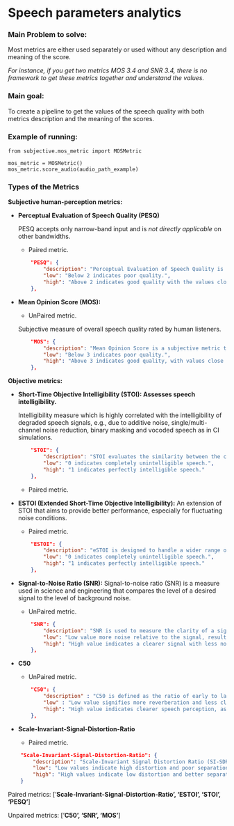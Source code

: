 # Speech parameters analytics

### **Main Problem to solve:** 
Most metrics are either used separately or used without any description and meaning of the score.

*For instance, if you get two metrics MOS 3.4 and SNR 3.4, there is no framework to get these metrics together and understand the values.* 

### **Main goal:**
To create a pipeline to get the values of the speech quality with both metrics description and the meaning of the scores.

### **Example of running:**
```
from subjective.mos_metric import MOSMetric

mos_metric = MOSMetric()
mos_metric.score_audio(audio_path_example)
```

### Types of the Metrics

**Subjective human-perception metrics:** 

- **Perceptual Evaluation of Speech Quality (PESQ)**
    
    PESQ accepts only narrow-band input and is *not directly applicable* on other bandwidths.
    
    - Paired metric.
    
    ```json
        "PESQ": {
            "description": "Perceptual Evaluation of Speech Quality is a metric that employs a perceptual model that mimics human auditory perception. It takes into account factors such as time and frequency masking, where the human ear is less sensitive to certain distortions in the presence of louder sounds.",
            "low": "Below 2 indicates poor quality.",
            "high": "Above 2 indicates good quality with the values close to 5 as perfect sound"
        },
    ```

    
- **Mean Opinion Score (MOS):**
    - UnPaired metric.
    
    Subjective measure of overall speech quality rated by human listeners. 
    
    ```json
        "MOS": {
            "description": "Mean Opinion Score is a subjective metric that quantifies the overall perceived quality of audio or video signals. It is obtained through rigorous testing involving human listeners who rate the quality on a predefined scale, usually from 1 to 5.",
            "low": "Below 3 indicates poor quality.",
            "high": "Above 3 indicates good quality, with values close to 5 indicating excellent quality."
        },
    ```
    

**Objective metrics:** 

- **Short-Time Objective Intelligibility (STOI): Assesses speech intelligibility.**
    
    Intelligibility measure which is highly correlated with the intelligibility of degraded speech signals, e.g., due to additive noise, single/multi-channel noise reduction, binary masking and vocoded speech as in CI simulations.  
    
    ```json
        "STOI": {
            "description": "STOI evaluates the similarity between the clean (reference) speech signal and the processed (possibly noisy or enhanced) speech signal. The metric works on short-time segments of the speech signal. It computes the correlation between the clean and processed signals over overlapping short-time windows, typically 384 milliseconds in length.",
            "low": "0 indicates completely unintelligible speech.",
            "high": "1 indicates perfectly intelligible speech."
        },
    ```
        
    - Paired metric.
- **ESTOI (Extended Short-Time Objective Intelligibility):**
An extension of STOI that aims to provide better performance, especially for fluctuating noise conditions.
    - Paired metric.
    
    ```json
        "ESTOI": {
            "description": "eSTOI is designed to handle a wider range of distortion types, including those that are non-linear. eSTOI operates on short-time segments of the speech signal and uses a time-frequency representation. It compares the clean and processed speech signals within these short-time frames. eSTOI typically divides the speech signal into more frequency bands compared to STOI, allowing for a finer granularity in measuring the intelligibility across different parts of the spectrum.",
            "low": "0 indicates completely unintelligible speech.",
            "high": "1 indicates perfectly intelligible speech."
        },
    ```
    
- **Signal-to-Noise Ratio (SNR):** 
Signal-to-noise ratio (SNR) is a measure used in science and engineering that compares the level of a desired signal to the level of background noise.
    - UnPaired metric.
    
    ```json
        "SNR": {
            "description": "SNR is used to measure the clarity of a signal by comparing the level of the desired signal to the level of background noise. SNR is calculated as the ratio of the power of the signal to the power of the noise",
            "low": "Low value more noise relative to the signal, resulting in poorer quality. An SNR of 0 dB means the signal and noise power are equal, indicating poor quality.",
            "high": "High value indicates a clearer signal with less noise, thus better quality. For example, an SNR of 30 dB means the signal power is 1000 times the noise power, which is a high-quality signal."
        },
    ```
    
- **C50**
    - UnPaired metric.
    
    ```json
        "C50": {
            "description" : "C50 is defined as the ratio of early to late arriving sound energy, where early refers to the sound energy arriving within the first 50 milliseconds after the direct sound, and late refers to the sound energy arriving after this period.",
            "low" : "Low value signifies more reverberation and less clarity, as more sound energy arrives later, contributing to echoes and blurred speech perception.",
            "high": "High value indicates clearer speech perception, as a larger portion of the sound energy arrives early, contributing to direct and comprehensible speech sounds."
        },
    ```
    
- **Scale-Invariant-Signal-Distortion-Ratio**
    - Paired metric.

```json
    "Scale-Invariant-Signal-Distortion-Ratio": {
        "description": "Scale-Invariant Signal Distortion Ratio (SI-SDR) is a metric used to evaluate the performance of source separation algorithms. It measures the distortion of the separated signals in a scale-invariant manner, making it robust against variations in signal amplitude.",
        "low": "Low values indicate high distortion and poor separation quality.",
        "high": "High values indicate low distortion and better separation quality."
    }
```

Paired metrics: [’**Scale-Invariant-Signal-Distortion-Ratio’, ‘ESTOI’, ‘STOI’, ‘PESQ’**]

Unpaired metrics: [’**C50’, ‘SNR’, ‘MOS’**]
